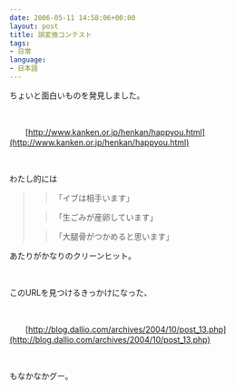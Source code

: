 ```yaml
---
date: 2006-05-11 14:58:06+00:00
layout: post
title: 誤変換コンテスト
tags:
- 日常
language:
- 日本語
---
```


ちょいと面白いものを発見しました。




 




　　[http://www.kanken.or.jp/henkan/happyou.html](http://www.kanken.or.jp/henkan/happyou.html)




 




わたし的には




<blockquote>

> 
> 「イブは相手います」
> 
> 

> 
> 「生ごみが産卵しています」
> 
> 

> 
> 「大腿骨がつかめると思います」
> 
> </blockquote>




あたりがかなりのクリーンヒット。




 




このURLを見つけるきっかけになった、




 




　　[http://blog.dallio.com/archives/2004/10/post_13.php](http://blog.dallio.com/archives/2004/10/post_13.php)




 




もなかなかグー。




 

